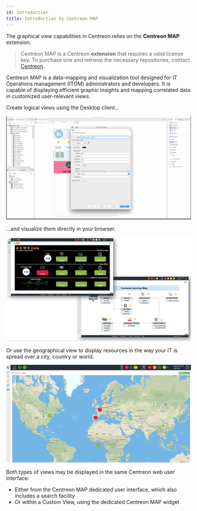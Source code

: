 ```yaml
---
id: introduction
title: Introduction to Centreon MAP
---
```


The graphical view capabilities in Centreon relies on the **Centreon MAP**
extension.

> Centreon MAP is a Centreon **extension** that requires a valid license
> key. To purchase one and retrieve the necessary repositories, contact
> [Centreon](mailto:sales@centreon.com).

Centreon MAP is a data-mapping and visualization tool designed for IT
Operations management (ITOM) administrators and developers. It is
capable of displaying efficient graphic insights and mapping correlated
data in customized user-relevant views.

Create logical views using the Desktop client...

![image](../assets/graph-views/desktop.gif)

...and visualize them directly in your browser.

![image](../assets/graph-views/first_page_web.png)

Or use the geographical view to display resources in the way your IT is spread
over a city, country or world.

![image](../assets/graph-views/display_geo_view.gif)

Both types of views may be displayed in the same Centreon web user interface:

- Either from the Centreon MAP dedicated user interface, which also includes a
search facility
- Or within a Custom View, using the dedicated Centreon MAP widget
